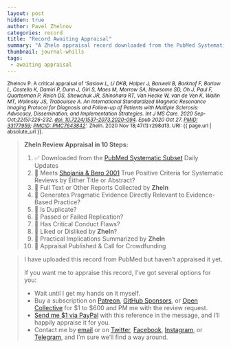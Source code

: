 ```yaml
---
layout: post
hidden: true
author: Pavel Zhelnov
categories: record
title: "Record Awaiting Appraisal"
summary: "A Zheln appraisal record downloaded from the PubMed Systematic Subset daily updates."
thumbnail: journal-whills
tags:
 - awaiting appraisal
---
```


<small id="citation">Zhelnov P. A critical appraisal of _‘Saslow L, Li DKB, Halper J, Banwell B, Barkhof F, Barlow L, Costello K, Damiri P, Dunn J, Giri S, Maes M, Morrow SA, Newsome SD, Oh J, Paul F, Quarterman P, Reich DS, Shewchuk JR, Shinohara RT, Van Hecke W, van de Ven K, Wallin MT, Wolinsky JS, Traboulsee A. An International Standardized Magnetic Resonance Imaging Protocol for Diagnosis and Follow-up of Patients with Multiple Sclerosis: Advocacy, Dissemination, and Implementation Strategies. Int J MS Care. 2020 Sep-Oct;22(5):226-232. [doi: 10.7224/1537-2073.2020-094](https://doi.org/10.7224/1537-2073.2020-094). Epub 2020 Oct 27. [PMID: 33177959](https://pubmed.gov/33177959); [PMCID: PMC7643842](https://ncbi.nlm.nih.gov/pmc/PMC7643842)’._ Zheln. 2020 Nov 18;47(1):r298d13. URI: {{ page.url | absolute_url }}.</small>

> **Zheln Review Appraisal in 10 Steps:**
>
> 1. ✅ Downloaded from the [PubMed Systematic Subset](https://github.com/p1m-ortho/qs-global-ortho-search-queries/blob/global-sr-query/README.md) Daily Updates
> 2. 🔄 Meets [Shojania & Bero 2001](https://www.researchgate.net/publication/11820967_Taking_Advantage_of_the_Explosion_of_Systematic_Reviews_An_Efficient_MEDLINE_Search_Strategy) True Positive Criteria for Systematic Reviews by Either Title or Abstract?
> 3. 🔄 Full Text or Other Reports Collected by **Zheln**
> 4. 🔄 Generates Pragmatic Evidence Directly Relevant to Evidence-Based Practice?
> 5. 🔄 Is Duplicate?
> 6. 🔄 Passed or Failed Replication?
> 7. 🔄 Has Critical Conduct Flaws?
> 8. 🔄 Liked or Disliked by **Zheln**?
> 9. 🔄 Practical Implications Summarized by **Zheln**
> 10. 🔄 Appraisal Published & Call for Crowdfunding

> I have uploaded this record from PubMed but haven’t appraised it yet.
>
> If you want me to appraise this record, I’ve got several options for you:
> * Wait until I get my hands on it myself.
> * Buy a subscription on [Patreon](https://patreon.com/zheln), [GitHub Sponsors](https://github.com/sponsors/drzhelnov), or [Open Collective](https://opencollective.com/zheln) for $1 to $600 and PM me with the review request.
> * [Send me $1 via PayPal](https://paypal.me/pjelnov) with this reference in the message, and I’ll happily appraise it for you.
> * Contact me by [email](mailto:pavel@zheln.com) or on [Twitter](https://twitter.com/drzhelnov), [Facebook](https://facebook.com/drzhelnov), [Instagram](https://instagram.com/igzheln), or [Telegram](https://t.me/drzhelnov), and I’m sure we’ll find a way around.

